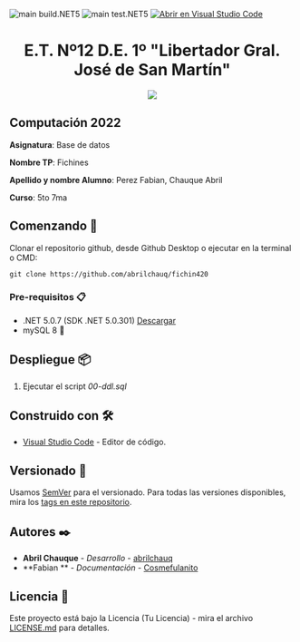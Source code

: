 
![main build.NET5](https://github.com/abrilchauq/fichin420/workflows/main-build.NET5/badge.svg?branch=main) ![main test.NET5](https://github.com/abrilchauq/fichin420/workflows/main-test.NET5/badge.svg?branch=main)
[![Abrir en Visual Studio Code](https://open.vscode.dev/badges/open-in-vscode.svg)](https://open.vscode.dev/abrilchauq/fichin420)

<h1 align="center">E.T. Nº12 D.E. 1º "Libertador Gral. José de San Martín"</h1>
<p align="center">
  <img src="https://et12.edu.ar/imgs/et12.png">
</p>

## Computación 2022

**Asignatura**: Base de datos 

**Nombre TP**: Fichines 

**Apellido y nombre Alumno**: Perez Fabian, Chauque Abril 

**Curso**: 5to 7ma 

## Comenzando 🚀

Clonar el repositorio github, desde Github Desktop o ejecutar en la terminal o CMD:
<!-- cambia el link de abajo al de tu repositorio y BORRA ESTE COMENTARIO -->
```
git clone https://github.com/abrilchauq/fichin420
```

### Pre-requisitos 📋

- .NET 5.0.7 (SDK .NET 5.0.301) [Descargar](https://dotnet.microsoft.com/download/dotnet/5.0)
- mySQL 8 :dolphin:

## Despliegue 📦

1. Ejecutar el script _00-ddl.sql_

## Construido con 🛠️

* [Visual Studio Code](https://code.visualstudio.com/#alt-downloads) - Editor de código.

## Versionado 📌

Usamos [SemVer](http://semver.org/) para el versionado. Para todas las versiones disponibles, mira los [tags en este repositorio](https://github.com/abrilchauq/fichin420/tags).

## Autores ✒️

* **Abril Chauque** - *Desarrollo* - [abrilchauq](https://github.com/abrilchauq)
* **Fabian ** - *Documentación* - [Cosmefulanito](#Cosmefulanito)

## Licencia 📄

Este proyecto está bajo la Licencia (Tu Licencia) - mira el archivo [LICENSE.md](LICENSE.md) para detalles.